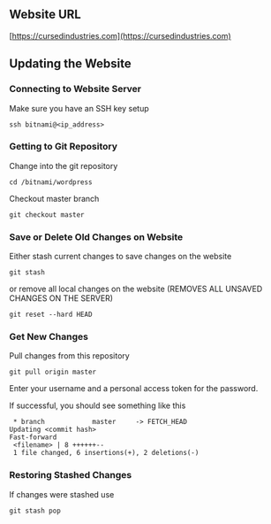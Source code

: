 ## Website URL
[https://cursedindustries.com](https://cursedindustries.com)
## Updating the Website
### Connecting to Website Server
Make sure you have an SSH key setup
```shell
ssh bitnami@<ip_address>
```
### Getting to Git Repository
Change into the git repository
```shell
cd /bitnami/wordpress
```
Checkout master branch
```shell
git checkout master
```
### Save or Delete Old Changes on Website
Either stash current changes to save changes on the website
```shell
git stash
```
or remove all local changes on the website (REMOVES ALL UNSAVED CHANGES ON THE SERVER)
```shell
git reset --hard HEAD
```
### Get New Changes
Pull changes from this repository
```shell
git pull origin master
```
Enter your username and a personal access token for the password.

If successful, you should see something like this
```
 * branch            master     -> FETCH_HEAD
Updating <commit hash>
Fast-forward
 <filename> | 8 ++++++--
 1 file changed, 6 insertions(+), 2 deletions(-)
```
### Restoring Stashed Changes
If changes were stashed use
```shell
git stash pop
```
